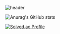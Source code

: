 ![header](https://capsule-render.vercel.app/api?type=venom&color=random&height=400&section=header&text=SUSOT&desc=gameprogramer&fontSize=90&descSize=40)


![Anurag's GitHub stats](https://github-readme-stats.vercel.app/api?username=SUSOT&show_icons=true&theme=radical)

[![Solved.ac Profile](http://mazassumnida.wtf/api/generate_badge?boj=SUSOT)](https://solved.ac/SUSOT)<br/>
